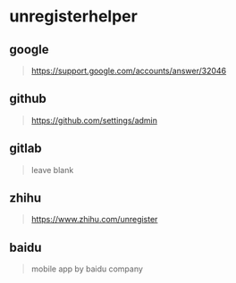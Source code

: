 unregisterhelper
==

## google
>https://support.google.com/accounts/answer/32046

## github
>https://github.com/settings/admin

## gitlab
>leave blank

## zhihu
>https://www.zhihu.com/unregister

## baidu
>mobile app by baidu company
